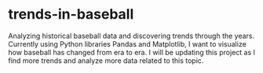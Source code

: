 # trends-in-baseball
Analyzing historical baseball data and discovering trends through the years. 
Currently using Python libraries Pandas and Matplotlib, I want to visualize how baseball has changed from era to era.
I will be updating this project as I find more trends and analyze more data related to this topic.
